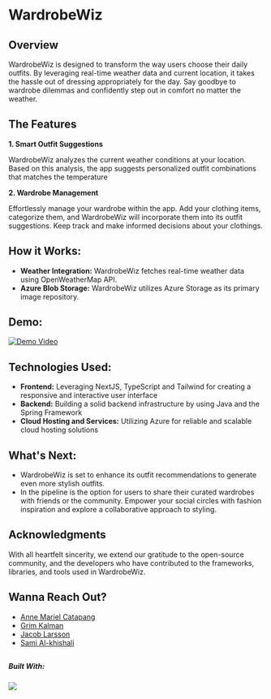 # WardrobeWiz

## Overview
WardrobeWiz is designed to transform the way users choose their daily outfits. By leveraging real-time weather data and current location, it takes the hassle out of dressing appropriately for the day. Say goodbye to wardrobe dilemmas and confidently step out in comfort no matter the weather.

## The Features

**1. Smart Outfit Suggestions**
<p>WardrobeWiz analyzes the current weather conditions at your location. Based on this analysis, the app suggests personalized outfit combinations that matches the temperature </p>

**2. Wardrobe Management**
<p>Effortlessly manage your wardrobe within the app. Add your clothing items, categorize them, and WardrobeWiz will incorporate them into its outfit suggestions. Keep track and make informed decisions about your clothings.</p> 

## How it Works:
- **Weather Integration:** WardrobeWiz fetches real-time weather data using OpenWeatherMap API.
- **Azure Blob Storage:** WardrobeWiz utilizes Azure Storage as its primary image repository.

## Demo:
[![Demo Video](https://img.shields.io/badge/YouTube-FF0000?style=for-the-badge&logo=youtube&logoColor=white)](https://www.youtube.com/watch?v=9SEmK6X6xzQ)

## Technologies Used:
- **Frontend:** Leveraging NextJS, TypeScript and Tailwind for creating a responsive and interactive user interface
- **Backend:** Building a solid backend infrastructure by using Java and the Spring Framework
- **Cloud Hosting and Services:** Utilizing Azure for reliable and scalable cloud hosting solutions

## What's Next:
- WardrobeWiz is set to enhance its outfit recommendations to generate even more stylish outfits.
- In the pipeline is the option for users to share their curated wardrobes with friends or the community. Empower your social circles with fashion inspiration and explore a collaborative approach to styling.

 ## Acknowledgments
<p>With all heartfelt sincerity, we extend our gratitude to the open-source community, and the developers who have contributed to the frameworks, libraries, and tools used in WardrobeWiz.</p>

## Wanna Reach Out?
- [Anne Mariel Catapang](https://github.com/annemariel95)
- [Grim Kalman](https://github.com/grim-kalman)
- [Jacob Larsson](https://github.com/jacoblars)
- [Sami Al-khishali](https://github.com/samimu7)

## 
##### Built With:
<img src="https://skillicons.dev/icons?i=java,spring,maven,html,tailwind,ts,next&perline=8" />

